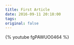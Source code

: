 ```yaml
---
title: First Article
date: 2016-09-11 20:18:00
tags:
original: false
---
```

{% youtube fgPAWUO0464 %}

<!-- more -->